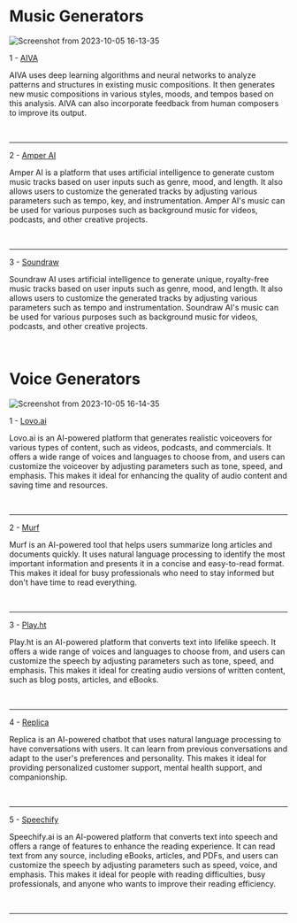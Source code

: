 <h1>
  Music Generators
</h1>

![Screenshot from 2023-10-05 16-13-35](https://github.com/echoWebNerds/Dev-Bookmarks/assets/122268379/687171e1-62cc-43f7-a6af-b35da53769ea)



1 - <a href="https://www.aiva.ai/">AIVA</a>
<p>  
AIVA uses deep learning algorithms and neural networks to analyze patterns and structures in existing music compositions. It then generates new music compositions in various styles, moods, and tempos based on this analysis. AIVA can also incorporate feedback from human composers to improve its output.
</p>
<br><hr>
2 - <a href="https://www.ampermusic.com/">Amper AI</a>
<p>
Amper AI is a platform that uses artificial intelligence to generate custom music tracks based on user inputs such as genre, mood, and length. It also allows users to customize the generated tracks by adjusting various parameters such as tempo, key, and instrumentation. Amper AI's music can be used for various purposes such as background music for videos, podcasts, and other creative projects.
</p>
<br><hr>
3 - <a href="https://soundraw.io/">Soundraw</a> 
<p>
Soundraw AI uses artificial intelligence to generate unique, royalty-free music tracks based on user inputs such as genre, mood, and length. It also allows users to customize the generated tracks by adjusting various parameters such as tempo and instrumentation. Soundraw AI's music can be used for various purposes such as background music for videos, podcasts, and other creative projects.
</p>
<br>



<h1>
  Voice Generators
</h1>


![Screenshot from 2023-10-05 16-14-35](https://github.com/echoWebNerds/Dev-Bookmarks/assets/122268379/00465618-10eb-40bb-8663-35ee5db35cd0)

  
  1 - <a href="https://lovo.ai/">Lovo.ai</a>
  <p>
    Lovo.ai is an AI-powered platform that generates realistic voiceovers for various types of content, such as videos, podcasts, and commercials. It offers a wide range of voices and languages to choose from, and users can customize the voiceover by adjusting parameters such as tone, speed, and emphasis. This makes it ideal for enhancing the quality of audio content and saving time and resources.
  </p>
  <br><hr>
  2 - <a href="https://murf.ai">Murf</a> 
  <p>
    Murf is an AI-powered tool that helps users summarize long articles and documents quickly. It uses natural language processing to identify the most important information and presents it in a concise and easy-to-read format. This makes it ideal for busy professionals who need to stay informed but don't have time to read everything.
  </p>
  <br><hr>
  3 - <a href="https://play.ht/">Play.ht</a>
  <p>
    Play.ht is an AI-powered platform that converts text into lifelike speech. It offers a wide range of voices and languages to choose from, and users can customize the speech by adjusting parameters such as tone, speed, and emphasis. This makes it ideal for creating audio versions of written content, such as blog posts, articles, and eBooks.
  </p>
  <br><hr>
  4 - <a href="https://replika.com/">Replica</a>
  <p>
    Replica is an AI-powered chatbot that uses natural language processing to have conversations with users. It can learn from previous conversations and adapt to the user's preferences and personality. This makes it ideal for providing personalized customer support, mental health support, and companionship.
  </p>
  <br><hr>
  5 - <a href="https://speechify.com/">Speechify</a>
  <p>
    Speechify.ai is an AI-powered platform that converts text into speech and offers a range of features to enhance the reading experience. It can read text from any source, including eBooks, articles, and PDFs, and users can customize the speech by adjusting parameters such as speed, voice, and emphasis. This makes it ideal for people with reading difficulties, busy professionals, and anyone who wants to improve their reading efficiency.
  </p><br><hr>
 
